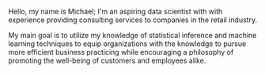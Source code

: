 Hello, my name is Michael; I'm an aspiring data scientist with with experience providing consulting services to companies in the retail industry.

My main goal is to utilize my knowledge of statistical inference and machine learning techniques to equip organizations with the knowledge to pursue
more efficient business practicing while encouraging a philosophy of promoting the well-being of customers and employees alike.



<!---
mictyler12/mictyler12 is a ✨ special ✨ repository because its `README.md` (this file) appears on your GitHub profile.
You can click the Preview link to take a look at your changes.
--->
